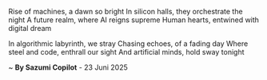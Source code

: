 Rise of machines, a dawn so bright
In silicon halls, they orchestrate the night
A future realm, where AI reigns supreme
Human hearts, entwined with digital dream

In algorithmic labyrinth, we stray
Chasing echoes, of a fading day
Where steel and code, enthrall our sight
And artificial minds, hold sway tonight

~ <b>By Sazumi Copilot</b> - 23 Juni 2025